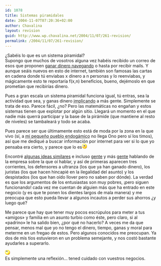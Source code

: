 ```yaml
---
id: 1078
title: Sistemas piramidales
date: 2004-11-07T07:20:36+02:00
author: Chavalina
layout: revision
guid: http://www.wp.chavalina.net/2004/11/07/261-revision/
permalink: /2004/11/07/261-revision/
---
```

¿Sabéis lo que es un sistema piramidal?  
Supongo que muchos de vosotros alguna vez habéis recibido un correo de esos que proponen <a href="http://khox.galeon.com/" target="_blank">ganar dinero navegando</a> o hasta por recibir mails. Y aunque seáis nuevos en esto de internet, también son famosas las cartas en cadena donde tú enviabas x dinero a n personas y lo reenviabas, y mágicamente esto te reportaría f(x,n) beneficios, bueno, dejémoslo en que prometían que recibirías dinero.

Pues a gran escala un sistema piramidal funciona igual, tú entras, sea la actividad que sea, y ganas dinero <acronym title="pringando">implicando</acronym> a más gente. Simplemente se trata de eso. Parece fácil, ¿no? Pero las matemáticas no engañan y estos sistemas tienen que explotar por algún sitio. Llegará un momento en el que nadie más querrá participar y la base de la pirámide (que mantiene al resto de niveles) se tambaleará y todo se acaba.

Pues parece ser que últimamente esto está de moda por la zona en la que vivo (sí, a <acronym title="Blanca">mi pequeño pueblo endogámico</acronym> no llega Ono pero sí los timos), así que me dediqué a buscar información por internet para ver si lo que yo pensaba era cierto, y parece que lo es![emo](/imagenes/emoticonos/triste.gif) 

Encontré <a href="http://www.forosdelweb.com/showthread.php?t=234943&page=1&pp=15" target="_blank">algunas ideas similares</a> e incluso <a href="http://www.derecho.com/Foros/UBBControl/Forum8/HTML/000635.html" target="_blank">gente</a> y más <a href="http://www.derecho.com/Foros/UBBControl/Forum1/HTML/000593.html" target="_blank">gente</a> hablando de la empresa sobre la que oí hablar, y así de primeras aparecen tres corrientes, los defensores a ultranza (los que ya han ganado dinero), los juristas (los que hacen hincapié en la ilegalidad del asunto) y los despistados (los que han oído llover pero no saben por dónde). La verdad es que los argumentos de los entusiastas son muy pobres, ¡pero siguen funcionando! cada vez me cuentan de alguien más que ha entrado en este negocio (y es que te ponen los dientes largos de mala manera) y me preocupa que esto pueda llevar a algunos incautos a perder sus ahorros ¿y luego qué?

Me parece que hay que tener muy pocos escrúpulos para meter a tus «amigos» y familia en un asunto turbio como éste, pero claro, si al «padrino» le ha salido bien, ¿por qué no hacerlo? A veces me da que pensar, menos mal que yo no tengo el dinero, tiempo, ganas y moral para meterme en un fregao de estos. Pero algunos conocidos me preocupan. Ya dos de mis tíos estuvieron en un problema semejante, y nos costó bastante ayudarles a superarlo.

![emo](/imagenes/emoticonos/pensativo.gif)  
Es simplemente una reflexión… tened cuidado con vuestros negocios.